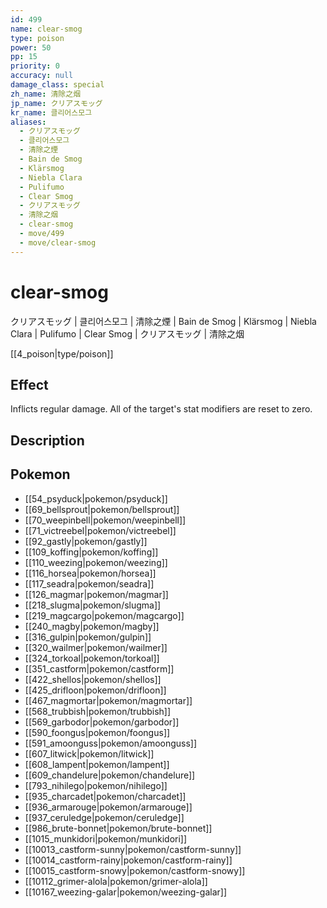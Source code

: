 ```yaml
---
id: 499
name: clear-smog
type: poison
power: 50
pp: 15
priority: 0
accuracy: null
damage_class: special
zh_name: 清除之烟
jp_name: クリアスモッグ
kr_name: 클리어스모그
aliases:
  - クリアスモッグ
  - 클리어스모그
  - 清除之煙
  - Bain de Smog
  - Klärsmog
  - Niebla Clara
  - Pulifumo
  - Clear Smog
  - クリアスモッグ
  - 清除之烟
  - clear-smog
  - move/499
  - move/clear-smog
---
```

# clear-smog
    
クリアスモッグ | 클리어스모그 | 清除之煙 | Bain de Smog | Klärsmog | Niebla Clara | Pulifumo | Clear Smog | クリアスモッグ | 清除之烟

[[4_poison|type/poison]]

## Effect

Inflicts regular damage.  All of the target's stat modifiers are reset to zero.

## Description



## Pokemon

- [[54_psyduck|pokemon/psyduck]]
- [[69_bellsprout|pokemon/bellsprout]]
- [[70_weepinbell|pokemon/weepinbell]]
- [[71_victreebel|pokemon/victreebel]]
- [[92_gastly|pokemon/gastly]]
- [[109_koffing|pokemon/koffing]]
- [[110_weezing|pokemon/weezing]]
- [[116_horsea|pokemon/horsea]]
- [[117_seadra|pokemon/seadra]]
- [[126_magmar|pokemon/magmar]]
- [[218_slugma|pokemon/slugma]]
- [[219_magcargo|pokemon/magcargo]]
- [[240_magby|pokemon/magby]]
- [[316_gulpin|pokemon/gulpin]]
- [[320_wailmer|pokemon/wailmer]]
- [[324_torkoal|pokemon/torkoal]]
- [[351_castform|pokemon/castform]]
- [[422_shellos|pokemon/shellos]]
- [[425_drifloon|pokemon/drifloon]]
- [[467_magmortar|pokemon/magmortar]]
- [[568_trubbish|pokemon/trubbish]]
- [[569_garbodor|pokemon/garbodor]]
- [[590_foongus|pokemon/foongus]]
- [[591_amoonguss|pokemon/amoonguss]]
- [[607_litwick|pokemon/litwick]]
- [[608_lampent|pokemon/lampent]]
- [[609_chandelure|pokemon/chandelure]]
- [[793_nihilego|pokemon/nihilego]]
- [[935_charcadet|pokemon/charcadet]]
- [[936_armarouge|pokemon/armarouge]]
- [[937_ceruledge|pokemon/ceruledge]]
- [[986_brute-bonnet|pokemon/brute-bonnet]]
- [[1015_munkidori|pokemon/munkidori]]
- [[10013_castform-sunny|pokemon/castform-sunny]]
- [[10014_castform-rainy|pokemon/castform-rainy]]
- [[10015_castform-snowy|pokemon/castform-snowy]]
- [[10112_grimer-alola|pokemon/grimer-alola]]
- [[10167_weezing-galar|pokemon/weezing-galar]]

